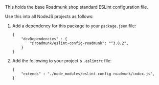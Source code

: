 This holds the base Roadmunk shop standard ESLint configuration file.

Use this into all NodeJS projects as follows:

1. Add a dependency for this package to your `package.json` file:
	```
	{
		"devDependencies" : {
			"@roadmunk/eslint-config-roadmunk": "^3.0.2",
		}
	}
	```

1. Add the following to your project's `.eslintrc` file:
	```
	{
		"extends" : "./node_modules/eslint-config-roadmunk/index.js",
	}
	```
